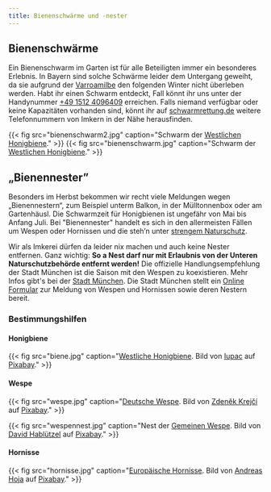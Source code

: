 ```yaml
---
title: Bienenschwärme und -nester
---
```


## Bienenschwärme

Ein Bienenschwarm im Garten ist für alle Beteiligten immer ein besonderes Erlebnis.
In Bayern sind solche Schwärme leider dem Untergang geweiht, da sie aufgrund der [Varroamilbe](https://www.landwirtschaft.de/tier-und-pflanze/tier/bienen/die-varroamilbe-der-schlimmste-feind-der-honigbiene) den folgenden Winter nicht überleben werden.
Habt ihr einen Schwarm entdeckt, Fall könnt ihr uns unter der Handynummer [+49 1512 4096409](tel:+4915124096409) erreichen.
Falls niemand verfügbar oder keine Kapazitäten vorhanden sind, könnt ihr auf [schwarmrettung.de](https://schwarmrettung.de/) weitere Telefonnummern von Imkern in der Nähe herausfinden.

{{< fig src="bienenschwarm2.jpg" caption="Schwarm der [Westlichen Honigbiene](https://de.wikipedia.org/wiki/Westliche_Honigbiene)." >}}
{{< fig src="bienenschwarm.jpg" caption="Schwarm der [Westlichen Honigbiene](https://de.wikipedia.org/wiki/Westliche_Honigbiene)." >}}

## „Bienennester”

Besonders im Herbst bekommen wir recht viele Meldungen wegen „Bienennestern“, zum Beispiel unterm Balkon, in der Mülltonnenbox oder am Gartenhäusl.
Die Schwarmzeit für Honigbienen ist ungefähr von Mai bis Anfang Juli. Bei "Bienennester" handelt es sich in den allermeisten Fällen um Wespen oder Hornissen und die steh’n unter [strengem Naturschutz](https://www.bussgeldkatalog.org/news/wespen-vertreiben-was-ist-erlaubt-was-nicht-2836604/).

Wir als Imkerei dürfen da leider nix machen und auch keine Nester entfernen.
Ganz wichtig: **So a Nest darf nur mit Erlaubnis von der Unteren Naturschutzbehörde entfernt werden!**
Die offizielle Handlungsempfehlung der Stadt München ist die Saison mit den Wespen zu koexistieren.
Mehr Infos gibt's bei der [Stadt München](https://stadt.muenchen.de/infos/wespen-hornissen-muenchen.html).
Die Stadt München stellt ein [Online Formular](https://service.muenchen.de/intelliform/forms/01/09/09/meldung_insektennest/index) zur Meldung von Wespen und Hornissen sowie deren Nestern bereit.

### Bestimmungshilfen

#### Honigbiene

{{< fig src="biene.jpg" caption="[Westliche Honigbiene](https://de.wikipedia.org/wiki/Westliche_Honigbiene). Bild von [Iupac](https://pixabay.com/de/users/iupac-35785262/?utm_source=link-attribution&utm_medium=referral&utm_campaign=image&utm_content=8320764) auf [Pixabay](https://pixabay.com/de//?utm_source=link-attribution&utm_medium=referral&utm_campaign=image&utm_content=8320764)." >}}

#### Wespe

{{< fig src="wespe.jpg" caption="[Deutsche Wespe](https://de.wikipedia.org/wiki/Deutsche_Wespe). Bild von [Zdeněk Krejčí](https://pixabay.com/de/users/zkrej-9506069/?utm_source=link-attribution&utm_medium=referral&utm_campaign=image&utm_content=4977991) auf [Pixabay](https://pixabay.com/de//?utm_source=link-attribution&utm_medium=referral&utm_campaign=image&utm_content=4977991)." >}}

{{< fig src="wespennest.jpg" caption="Nest der [Gemeinen Wespe](https://de.wikipedia.org/wiki/Gemeine_Wespe). Bild von [David Hablützel](https://pixabay.com/de/users/umsiedlungen-8315758/?utm_source=link-attribution&utm_medium=referral&utm_campaign=image&utm_content=3430995) auf [Pixabay](https://pixabay.com/de//?utm_source=link-attribution&utm_medium=referral&utm_campaign=image&utm_content=3430995)." >}}

#### Hornisse

{{< fig src="hornisse.jpg" caption="[Europäische Hornisse](https://de.wikipedia.org/wiki/Hornisse). Bild von [Andreas Hoja](https://pixabay.com/de/users/andhoj-7200068/?utm_source=link-attribution&utm_medium=referral&utm_campaign=image&utm_content=7389489) auf [Pixabay](https://pixabay.com/de//?utm_source=link-attribution&utm_medium=referral&utm_campaign=image&utm_content=7389489)." >}}
